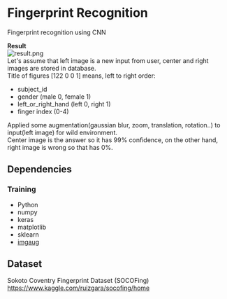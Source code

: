 # Fingerprint Recognition
Fingerprint recognition using CNN  

**Result**  
![result.png](https://github.com/kairess/fingerprint_recognition/raw/master/result/result.png)  
Let's assume that left image is a new input from user, center and right images are stored in database.  
Title of figures [122 0 0 1] means, left to right order:  
- subject_id
- gender (male 0, female 1)
- left_or_right_hand (left 0, right 1)
- finger index (0-4)
  
Applied some augmentation(gaussian blur, zoom, translation, rotation..) to input(left image) for wild environment.  
Center image is the answer so it has 99% confidence, on the other hand, right image is wrong so that has 0%.  

## Dependencies
### Training
- Python
- numpy
- keras
- matplotlib
- sklearn
- [imgaug](https://github.com/aleju/imgaug)

## Dataset

Sokoto Coventry Fingerprint Dataset (SOCOFing) https://www.kaggle.com/ruizgara/socofing/home
